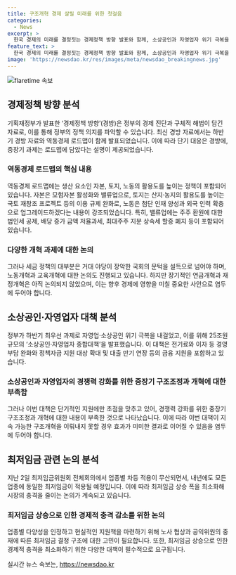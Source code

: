 ```yaml
---
title: 구조개혁 경제 살릴 미래를 위한 첫걸음
categories:
  - News
excerpt: >
  한국 경제의 미래를 결정짓는 경제정책 방향 발표와 함께, 소상공인과 자영업자 위기 극복을 위한 25조원 규모의 대책, 그리고 최저임금 적용 등의 경제정책에 대한 논의가 화제다. 정부의 효과적인 계획과 구조적 대책이 필요하며, 과도한 최저임금 인상이 시장에 부정적 영향을 미칠 수 있다는 우려가 제기되고 있다. 경제의 발전을 위해 필요한 구조 개혁과 현실적인 대책이 필요하다는 목소리도 커지고 있다.
feature_text: >
  한국 경제의 미래를 결정짓는 경제정책 방향 발표와 함께, 소상공인과 자영업자 위기 극복을 위한 25조원 규모의 대책, 그리고 최저임금 적용 등의 경제정책에 대한 논의가 화제다. 정부의 효과적인 계획과 구조적 대책이 필요하며, 과도한 최저임금 인상이 시장에 부정적 영향을 미칠 수 있다는 우려가 제기되고 있다. 경제의 발전을 위해 필요한 구조 개혁과 현실적인 대책이 필요하다는 목소리도 커지고 있다.
image: 'https://newsdao.kr/res/images/meta/newsdao_breakingnews.jpg'
---
```


<p><img src="https://newsdao.kr/res/images/meta/newsdao_breakingnews.jpg" alt="flaretime 속보" /></p>

<h2 data-ke-size="size26">경제정책 방향 분석</h2>

<p data-ke-size="size16">기획재정부가 발표한 ‘경제정책 방향’(경방)은 정부의 경제 진단과 구체적 해법이 담긴 자료로, 이를 통해 정부의 정책 의지를 파악할 수 있습니다. 최신 경방 자료에서는 하반기 경방 자료와 역동경제 로드맵이 함께 발표되었습니다. 이에 따라 단기 대응은 경방에, 중장기 과제는 로드맵에 담았다는 설명이 제공되었습니다.</p>

<h3>역동경제 로드맵의 핵심 내용</h3>

<p data-ke-size="size16">역동경제 로드맵에는 생산 요소인 자본, 토지, 노동의 활용도를 높이는 정책이 포함되어 있습니다. 자본은 모험자본 활성화와 밸류업으로, 토지는 산지·농지의 활용도를 높이는 국토 재창조 프로젝트 등의 이용 규제 완화로, 노동은 첨단 인재 양성과 외국 인력 확충으로 업그레이드하겠다는 내용이 강조되었습니다. 특히, 밸류업에는 주주 환원에 대한 법인세 공제, 배당 증가 금액 저율과세, 최대주주 지분 상속세 할증 폐지 등이 포함되어 있습니다.</p>

<h3>다양한 개혁 과제에 대한 논의</h3>

<p data-ke-size="size16">그러나 세금 정책의 대부분은 거대 야당이 장악한 국회의 문턱을 설득으로 넘어야 하며, 노동개혁과 교육개혁에 대한 논의도 진행되고 있습니다. 하지만 장기적인 연금개혁과 재정개혁은 아직 논의되지 않았으며, 이는 향후 경제에 영향을 미칠 중요한 사안으로 염두에 두어야 합니다.</p>

<h2 data-ke-size="size26">소상공인·자영업자 대책 분석</h2>

<p data-ke-size="size16">정부가 하반기 최우선 과제로 자영업·소상공인 위기 극복을 내걸었고, 이를 위해 25조원 규모의 ‘소상공인·자영업자 종합대책’을 발표했습니다. 이 대책은 전기료와 이자 등 경영 부담 완화와 정책자금 지원 대상 확대 및 대출 만기 연장 등의 금융 지원을 포함하고 있습니다.</p>

<h3>소상공인과 자영업자의 경쟁력 강화를 위한 중장기 구조조정과 개혁에 대한 부족함</h3>

<p data-ke-size="size16">그러나 이번 대책은 단기적인 지원에만 초점을 맞추고 있어, 경쟁력 강화를 위한 중장기 구조조정과 개혁에 대한 내용이 부족한 것으로 나타났습니다. 이에 따라 이번 대책이 지속 가능한 구조개혁을 이뤄내지 못할 경우 효과가 미미한 결과로 이어질 수 있음을 염두에 두어야 합니다.</p>

<h2 data-ke-size="size26">최저임금 관련 논의 분석</h2>

<p data-ke-size="size16">지난 2일 최저임금위원회 전체회의에서 업종별 차등 적용이 무산되면서, 내년에도 모든 업종에 동일한 최저임금이 적용될 예정입니다. 이에 따라 최저임금 상승 폭을 최소화해 시장의 충격을 줄이는 논의가 계속되고 있습니다.</p>

<h3>최저임금 상승으로 인한 경제적 충격 감소를 위한 논의</h3>

<p data-ke-size="size16">업종별 다양성을 인정하고 현실적인 지원책을 마련하기 위해 노사 협상과 공익위원의 중재에 따른 최저임금 결정 구조에 대한 고민이 필요합니다. 또한, 최저임금 상승으로 인한 경제적 충격을 최소화하기 위한 다양한 대책이 필수적으로 요구됩니다.</p>
실시간 뉴스 속보는, <a href="https://newsdao.kr" rel="dofollow">https://newsdao.kr</a>


